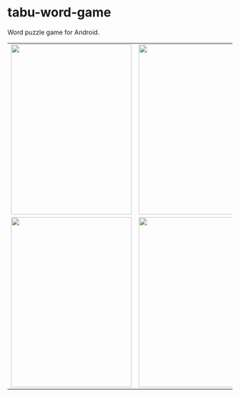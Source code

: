 # tabu-word-game
Word puzzle game for Android.

<table>
  <tr>
    <td><img src="https://user-images.githubusercontent.com/29106169/60460055-65729880-9c4b-11e9-8d54-18c3050be09a.png" height="381" width="270"></td>
    <td><img src="https://user-images.githubusercontent.com/29106169/60460734-39581700-9c4d-11e9-8676-74cbe11fb4ac.JPG" height="381" width="270"></td>
    <td><img src="https://user-images.githubusercontent.com/29106169/60460780-5987d600-9c4d-11e9-9f91-d6132f28f80a.JPG" height="381" width="270"></td>
  </tr>
  <tr>
    <td><img src="https://user-images.githubusercontent.com/29106169/60460828-758b7780-9c4d-11e9-9c56-6ab868222798.JPG" height="381" width="270"></td>
    <td><img src="https://user-images.githubusercontent.com/29106169/60460848-8340fd00-9c4d-11e9-8a10-ec5ea786bb0b.JPG" height="381" width="270"></td>
    <td><img src="https://user-images.githubusercontent.com/29106169/60460877-9b188100-9c4d-11e9-9039-61c4c1571771.JPG" height="381" width="270"></td>
  </tr>
</table>
      









